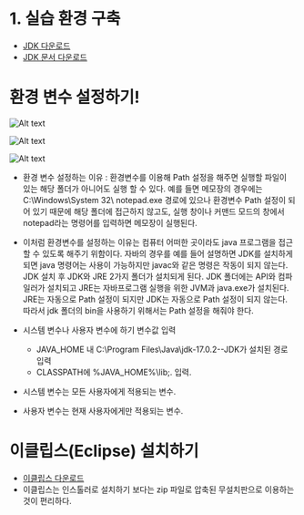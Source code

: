 # 1. 실습 환경 구축
- [JDK 다운로드](https://www.oracle.com/java/technologies/downloads/)
- [JDK 문서 다운로드](https://www.oracle.com/java/technologies/javase-jdk18-doc-downloads.html)

# 환경 변수 설정하기!
![Alt text](https://raw.githubusercontent.com/yonggyo1125/curriculum300H/main/1.JAVA%2884%EC%8B%9C%EA%B0%84%29/1%EC%9D%BC%EC%B0%A8%283h%29%20-%20%EC%8B%A4%EC%8A%B5%ED%99%98%EA%B2%BD%20%EA%B5%AC%EC%B6%95%2C%EB%B3%80%EC%88%98%EC%99%80%20%EC%9E%90%EB%A3%8C%ED%98%95/images/%ED%99%98%EA%B2%BD%EB%B3%80%EC%88%98%EC%84%A4%EC%A0%95%ED%95%98%EA%B8%B01.png)

![Alt text](https://raw.githubusercontent.com/yonggyo1125/curriculum300H/main/1.JAVA%2884%EC%8B%9C%EA%B0%84%29/1%EC%9D%BC%EC%B0%A8%283h%29%20-%20%EC%8B%A4%EC%8A%B5%ED%99%98%EA%B2%BD%20%EA%B5%AC%EC%B6%95%2C%EB%B3%80%EC%88%98%EC%99%80%20%EC%9E%90%EB%A3%8C%ED%98%95/images/%ED%99%98%EA%B2%BD%EB%B3%80%EC%88%98%EC%84%A4%EC%A0%95%ED%95%98%EA%B8%B02.png)

![Alt text](https://raw.githubusercontent.com/yonggyo1125/curriculum300H/main/1.JAVA%2884%EC%8B%9C%EA%B0%84%29/1%EC%9D%BC%EC%B0%A8%283h%29%20-%20%EC%8B%A4%EC%8A%B5%ED%99%98%EA%B2%BD%20%EA%B5%AC%EC%B6%95%2C%EB%B3%80%EC%88%98%EC%99%80%20%EC%9E%90%EB%A3%8C%ED%98%95/images/%ED%99%98%EA%B2%BD%EB%B3%80%EC%88%98%EC%84%A4%EC%A0%95%ED%95%98%EA%B8%B03.png)

- 환경 변수 설정하는 이유
 : 환경변수를 이용해 Path 설정을 해주면 실행할 파일이 있는 해당 폴더가 아니어도 실행 할 수 있다. 
   예를 들면 메모장의 경우에는 C:\Windows\System 32\ notepad.exe 경로에 있으나 환경변수 Path 설정이 되어 있기 때문에 해당 폴더에 접근하지 않고도,
   실행 창이나 커맨드 모드의 창에서 notepad라는 명령어를 입력하면 메모장이 실행된다.

- 이처럼 환경변수를 설정하는 이유는 컴퓨터 어떠한 곳이라도 java 프로그램을 접근할 수 있도록 해주기 위함이다.
  자바의 경우를 예를 들어 설명하면 JDK를 설치하게 되면 java 명령어는 사용이 가능하지만 javac와 같은 명령은 작동이 되지 않는다.
  JDK 설치 후 JDK와 JRE 2가지 폴더가 설치되게 된다. JDK 폴더에는 API와 컴파일러가 설치되고 JRE는 자바프로그램 실행을 위한 JVM과 java.exe가 설치된다.
  JRE는 자동으로 Path 설정이 되지만 JDK는 자동으로 Path 설정이 되지 않는다.
  따라서 jdk 폴더의 bin을 사용하기 위해서는 Path 설정을 해줘야 한다.
   
- 시스템 변수나 사용자 변수에 하기 변수값 입력
   - JAVA_HOME 내 C:\Program Files\Java\jdk-17.0.2--JDK가 설치된 경로 입력
   - CLASSPATH에 %JAVA_HOME%\lib;. 입력.
- 시스템 변수는 모든 사용자에게 적용되는 변수.
- 사용자 변수는 현재 사용자에게만 적용되는 변수.

# 이클립스(Eclipse) 설치하기
- [이클립스 다운로드](https://www.eclipse.org/downloads/packages/)
- 이클립스는 인스톨러로 설치하기 보다는 zip 파일로 압축된 무설치판으로 이용하는
  것이 편리하다.
